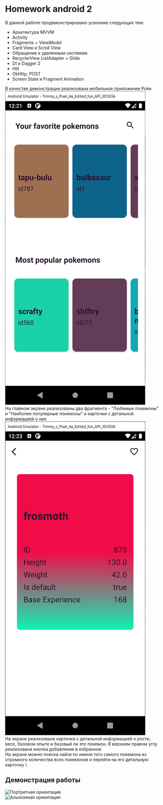 # Homework android 2
В данной работе продемонстрировано усвоение следующих тем:
- Архитектура MVVM
- Activity
- Fragments + ViewModel
- Card View и Scroll View 
- Обращение к удаленным системам
- RecyclerView ListAdapter + Glide
- DI и Dagger 2
- Hilt
- OkHttp, POST
- Screen State и Fragment Animation


В качестве демонстрации реализована мобильное приложение Poke. \
![Главный экран](https://github.com/andru196/androidHW2/blob/master/imgs/first_screen.png) \
На главном экране реализованы два фрагмента - "Любимые покемоны" и "Наиболее популярные покемоны" и карточки с детальной информацией о них \
![Экран с детальной информацией](https://github.com/andru196/androidHW2/blob/master/imgs/detail_screen.png) \
На экране  реализована карточка с детальной информацией о росте, весе, базовом опыте и базовый ли это покемон. В верхнем правом углу реализована кнопка добавления в избранное \
На экране можно поиска найти по имени того самого покемона из огромного количества всех покемонов и перейти на его детальную карточку \


## Демонстрация работы
![Портретная ориентация](https://github.com/andru196/androidHW2/blob/master/imgs/port.gif) \
![Альюомная ориентация](https://github.com/andru196/androidHW2/blob/master/imgs/land.gif) 

